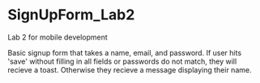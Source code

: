 # SignUpForm_Lab2
Lab 2 for mobile development

Basic signup form that takes a name, email, and password. If user hits 'save' without filling in all fields or passwords do not match, they will recieve a toast. 
Otherwise they recieve a message displaying their name. 
